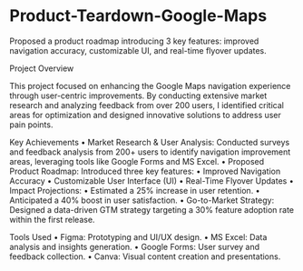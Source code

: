 # Product-Teardown-Google-Maps
Proposed a product roadmap introducing 3 key features: improved navigation accuracy, customizable UI, and real-time flyover updates.

Project Overview

This project focused on enhancing the Google Maps navigation experience through user-centric improvements. By conducting extensive market research and analyzing feedback from over 200 users, I identified critical areas for optimization and designed innovative solutions to address user pain points.

Key Achievements
	•	Market Research & User Analysis:
Conducted surveys and feedback analysis from 200+ users to identify navigation improvement areas, leveraging tools like Google Forms and MS Excel.
	•	Proposed Product Roadmap:
Introduced three key features:
	•	Improved Navigation Accuracy
	•	Customizable User Interface (UI)
	•	Real-Time Flyover Updates
	•	Impact Projections:
	•	Estimated a 25% increase in user retention.
	•	Anticipated a 40% boost in user satisfaction.
	•	Go-to-Market Strategy:
Designed a data-driven GTM strategy targeting a 30% feature adoption rate within the first release.

Tools Used
	•	Figma: Prototyping and UI/UX design.
	•	MS Excel: Data analysis and insights generation.
	•	Google Forms: User survey and feedback collection.
	•	Canva: Visual content creation and presentations.
